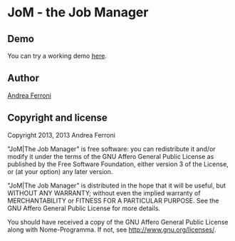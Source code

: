 JoM - the Job Manager
=====================

## Demo

You can try a working demo [here](http://jom.me.it).

## Author

[Andrea Ferroni](http://github.com/bubbakk)

## Copyright and license

Copyright 2013, 2013 Andrea Ferroni

"JoM|The Job Manager" is free software: you can redistribute it and/or
modify it under the terms of the GNU Affero General Public License as
published by the Free Software Foundation, either version 3 of the
License, or (at your option) any later version.

"JoM|The Job Manager" is distributed in the hope that it will be useful,
but WITHOUT ANY WARRANTY; without even the implied warranty of
MERCHANTABILITY or FITNESS FOR A PARTICULAR PURPOSE.  See the
GNU Affero General Public License for more details.

You should have received a copy of the GNU Affero General Public License
along with Nome-Programma.  If not, see <http://www.gnu.org/licenses/>.

